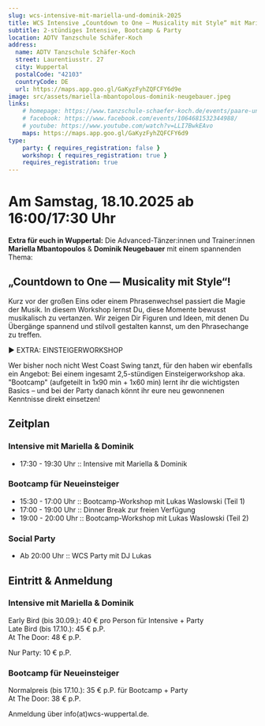 ```yaml
---
slug: wcs-intensive-mit-mariella-und-dominik-2025
title: WCS Intensive „Countdown to One — Musicality mit Style“ mit Mariella & Dominik
subtitle: 2-stündiges Intensive, Bootcamp & Party
location: ADTV Tanzschule Schäfer-Koch
address:
  name: ADTV Tanzschule Schäfer-Koch
  street: Laurentiusstr. 27
  city: Wuppertal
  postalCode: "42103"
  countryCode: DE
  url: https://maps.app.goo.gl/GaKyzFyhZQFCFY6d9e
image: src/assets/mariella-mbantopolous-dominik-neugebauer.jpeg
links:
    # homepage: https://www.tanzschule-schaefer-koch.de/events/paare-und-singles/
    # facebook: https://www.facebook.com/events/1064681532344988/
    # youtube: https://www.youtube.com/watch?v=LLI7BwkEAvo
    maps: https://maps.app.goo.gl/GaKyzFyhZQFCFY6d9
type:
    party: { requires_registration: false }
    workshop: { requires_registration: true }
    requires_registration: true
---
```


# Am Samstag, 18.10.2025 ab 16:00/17:30 Uhr

**Extra für euch in Wuppertal:** Die Advanced-Tänzer:innen und Trainer:innen **Mariella Mbantopoulos** & **Dominik Neugebauer** mit einem spannenden Thema:

## „Countdown to One — Musicality mit Style“!

Kurz vor der großen Eins oder einem Phrasenwechsel passiert die Magie der Musik.
In diesem Workshop lernst Du, diese Momente bewusst musikalisch zu vertanzen.
Wir zeigen Dir Figuren und Ideen, mit denen Du Übergänge spannend und stilvoll gestalten kannst, um den Phrasechange zu treffen.

▶ EXTRA: EINSTEIGERWORKSHOP

Wer bisher noch nicht West Coast Swing tanzt, für den haben wir ebenfalls ein Angebot:
Bei einem ingesamt 2,5-stündigen Einsteigerworkshop aka. "Bootcamp" (aufgeteilt in 1x90 min + 1x60 min) lernt ihr die wichtigsten Basics
– und bei der Party danach könnt ihr eure neu gewonnenen Kenntnisse direkt einsetzen!

## Zeitplan

### Intensive mit Mariella & Dominik

- 17:30 - 19:30 Uhr :: Intensive mit Mariella & Dominik

### Bootcamp für Neueinsteiger

- 15:30 - 17:00 Uhr :: Bootcamp-Workshop mit Lukas Waslowski (Teil 1)
- 17:00 - 19:00 Uhr :: Dinner Break zur freien Verfügung
- 19:00 - 20:00 Uhr :: Bootcamp-Workshop mit Lukas Waslowski (Teil 2)

### Social Party

- Ab 20:00 Uhr :: WCS Party mit DJ Lukas

## Eintritt & Anmeldung

### Intensive mit Mariella & Dominik

Early Bird (bis 30.09.): 40 € pro Person für Intensive + Party<br>
Late Bird (bis 17.10.): 45 € p.P.<br>
At The Door: 48 € p.P.

Nur Party: 10 € p.P.

### Bootcamp für Neueinsteiger

Normalpreis (bis 17.10.): 35 € p.P. für Bootcamp + Party<br>
At The Door: 38 € p.P.

Anmeldung über info(at)wcs-wuppertal.de.
